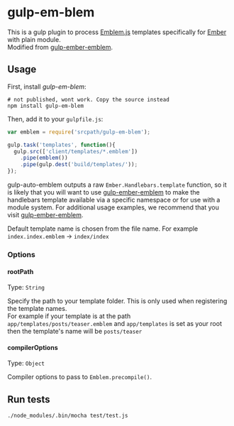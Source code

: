 # gulp-em-blem

This is a gulp plugin to process [Emblem.js](http://emblemjs.com) templates specifically for [Ember](http://emberjs.com/) with plain module.  
Modified from [gulp-ember-emblem].

## Usage

First, install _gulp-em-blem_:

```shell
# not published, wont work. Copy the source instead
npm install gulp-em-blem
```

Then, add it to your `gulpfile.js`:

```javascript
var emblem = require('srcpath/gulp-em-blem');

gulp.task('templates', function(){
  gulp.src(['client/templates/*.emblem'])
    .pipe(emblem())
    .pipe(gulp.dest('build/templates/'));
});
```

gulp-auto-emblem outputs a raw `Ember.Handlebars.template` function, so it is likely that you will want to use [gulp-ember-emblem] to make the handlebars template available via a specific namespace or for use with a module system. For additional usage examples, we recommend that you visit [gulp-ember-emblem].

Default template name is chosen from the file name. For example `index.index.emblem` -> `index/index`

### Options

#### rootPath
Type: `String`

Specify the path to your template folder. This is only used when registering the template names.  
For example if your template is at the path `app/templates/posts/teaser.emblem` and `app/templates` is set as your root then the template's name will be `posts/teaser`

#### compilerOptions
Type: `Object`

Compiler options to pass to `Emblem.precompile()`.

## Run tests

```shell
./node_modules/.bin/mocha test/test.js
```

[gulp-ember-emblem]: https://github.com/wbyoung/gulp-ember-emblem

